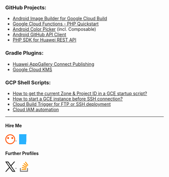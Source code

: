 ### GitHub Projects:

 - [Android Image Builder for Google Cloud Build](https://github.com/syslogic/cloudbuild-android)
 - [Google Cloud Functions - PHP Quickstart](https://github.com/syslogic/php-cloudfunctions-quickstart)
 - [Android Color Picker](https://github.com/syslogic/androidx-colorpicker) (incl. Composable)
 - [Android GitHub API Client](https://github.com/syslogic/androidx-github)
 - [PHP SDK for Huawei REST API](https://github.com/syslogic/php-hms)

### Gradle Plugins:

- [Huawei AppGallery Connect Publishing](https://github.com/syslogic/agconnect-publishing-gradle-plugin)
- [Google Cloud KMS](https://github.com/syslogic/google-cloud-kms-gradle-plugin)

### GCP Shell Scripts:

- [How to get the current Zone & Project ID in a GCE startup script?](https://stackoverflow.com/questions/62617340/how-to-get-the-current-zone-project-id-in-a-gce-startup-script)
- [How to start a GCE instance before SSH connection?](https://stackoverflow.com/a/72662488/549372)
- [Cloud Build Trigger for FTP or SSH deployment](https://stackoverflow.com/a/69021448/549372)
- [Cloud IAM automation](https://stackoverflow.com/a/72415040/549372)

 ---

<h4 align="left">Hire Me</h4>
<a href="https://www.peopleperhour.com/freelancer/technology-programming/martin-zeitler-software-developer-devops-engineer-jywvvm">
<img align="center" src="https://raw.githubusercontent.com/syslogic/syslogic/master/images/pph.png" alt="People Per Hour" height="32" width="32"/>
</a>
&nbsp;
<a href="https://www.freelancer.com/u/syslogic">
<img align="center" src="https://raw.githubusercontent.com/syslogic/syslogic/master/images/fl.svg" alt="Freelancer" height="32" width="32"/>
</a>

<h4 align="left">Further Profiles</h4>
<a href="https://twitter.com/sysl0gic">
<img align="center" src="https://raw.githubusercontent.com/syslogic/syslogic/master/images/x.svg" alt="X" height="32" width="32"/>
</a>
&nbsp;
<a href="https://stackoverflow.com/users/549372?tab=profile">
<img align="center" src="https://raw.githubusercontent.com/syslogic/syslogic/master/images/so.svg" alt="Stack Overflow" height="32" width="32"/>
</a>

